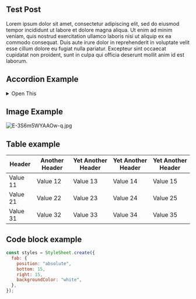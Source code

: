 ## Test Post

Lorem ipsum dolor sit amet, consectetur adipiscing elit, sed do eiusmod tempor incididunt ut labore et dolore magna aliqua. Ut enim ad minim veniam, quis nostrud exercitation ullamco laboris nisi ut aliquip ex ea commodo consequat. Duis aute irure dolor in reprehenderit in voluptate velit esse cillum dolore eu fugiat nulla pariatur. Excepteur sint occaecat cupidatat non proident, sunt in culpa qui officia deserunt mollit anim id est laborum.

## Accordion Example 

<details>
<summary>Open This</summary>
Lorem ipsum dolor sit amet, consectetur adipiscing elit, sed do eiusmod tempor incididunt ut labore et dolore magna aliqua. Ut enim ad minim veniam, quis nostrud exercitation ullamco laboris nisi ut aliquip ex ea commodo consequat. Duis aute irure dolor in reprehenderit in voluptate velit esse cillum dolore eu fugiat nulla pariatur. Excepteur sint occaecat cupidatat non proident, sunt in culpa qui officia deserunt mollit anim id est laborum.
</details>

## Image Example

![E-3S6m5WYAAOw-q.jpg](https://cdn.hashnode.com/res/hashnode/image/upload/v1633938831855/68ZaELfag.jpeg)

## Table example

Header   | Another Header | Yet Another Header | Yet Another Header | Yet Another Header
  ---------|----------------|-------------------|-------------------|-------------------
  Value 11 | Value 12       | Value 13      | Value 14      | Value 15
  Value 21 | Value 22       | Value 23       | Value 24       | Value 25
  Value 31 | Value 32       | Value 33       | Value 34       | Value 35

## Code block example

```js
const styles = StyleSheet.create({
  fab: {
    position: "absolute",
    bottom: 15,
    right: 15,
    backgroundColor: "white",
  },
});
```
